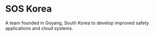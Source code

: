 # SOS Korea

A team founded in Goyang, South Korea to develop improved safety applications and cloud systems.
